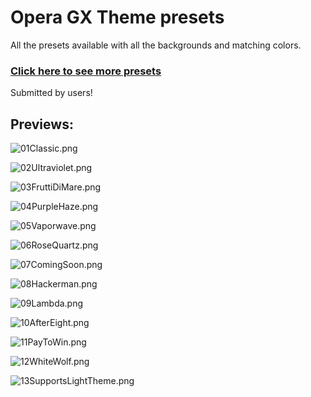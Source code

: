 # Opera GX Theme presets

All the presets available with all the backgrounds and matching colors.

### [Click here to see more presets](https://github.com/discord-addons/discord-addons/tree/master/custom-presets)

Submitted by users!

## Previews:

![01Classic.png](https://discord-addons.github.io/screenshots/oggt-previews/01Classic.png)

![02Ultraviolet.png](https://discord-addons.github.io/screenshots/oggt-previews/02Ultraviolet.png)

![03FruttiDiMare.png](https://discord-addons.github.io/screenshots/oggt-previews/03FruttiDiMare.png)

![04PurpleHaze.png](https://discord-addons.github.io/screenshots/oggt-previews/04PurpleHaze.png)

![05Vaporwave.png](https://discord-addons.github.io/screenshots/oggt-previews/05Vaporwave.png)

![06RoseQuartz.png](https://discord-addons.github.io/screenshots/oggt-previews/06RoseQuartz.png)

![07ComingSoon.png](https://discord-addons.github.io/screenshots/oggt-previews/07ComingSoon.png)

![08Hackerman.png](https://discord-addons.github.io/screenshots/oggt-previews/08Hackerman.png)

![09Lambda.png](https://discord-addons.github.io/screenshots/oggt-previews/09Lambda.png)

![10AfterEight.png](https://discord-addons.github.io/screenshots/oggt-previews/10AfterEight.png)

![11PayToWin.png](https://discord-addons.github.io/screenshots/oggt-previews/11PayToWin.png)

![12WhiteWolf.png](https://discord-addons.github.io/screenshots/oggt-previews/12WhiteWolf.png)

![13SupportsLightTheme.png](https://discord-addons.github.io/screenshots/oggt-previews/13SupportsLightTheme.png)

